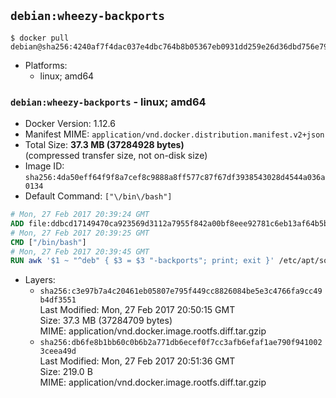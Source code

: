 ## `debian:wheezy-backports`

```console
$ docker pull debian@sha256:4240af7f4dac037e4dbc764b8b05367eb0931dd259e26d36dbd756e79a87caef
```

-	Platforms:
	-	linux; amd64

### `debian:wheezy-backports` - linux; amd64

-	Docker Version: 1.12.6
-	Manifest MIME: `application/vnd.docker.distribution.manifest.v2+json`
-	Total Size: **37.3 MB (37284928 bytes)**  
	(compressed transfer size, not on-disk size)
-	Image ID: `sha256:4da50eff64f9f8a7cef8c9888a8ff577c87f67df3938543028d4544a036a0134`
-	Default Command: `["\/bin\/bash"]`

```dockerfile
# Mon, 27 Feb 2017 20:39:24 GMT
ADD file:ddbcd17149470ca923569d3112a7955f842a00bf8eee92781c6eb13af64b5b82 in / 
# Mon, 27 Feb 2017 20:39:25 GMT
CMD ["/bin/bash"]
# Mon, 27 Feb 2017 20:39:45 GMT
RUN awk '$1 ~ "^deb" { $3 = $3 "-backports"; print; exit }' /etc/apt/sources.list > /etc/apt/sources.list.d/backports.list
```

-	Layers:
	-	`sha256:c3e97b7a4c20461eb05807e795f449cc8826084be5e3c4766fa9cc49b4df3551`  
		Last Modified: Mon, 27 Feb 2017 20:50:15 GMT  
		Size: 37.3 MB (37284709 bytes)  
		MIME: application/vnd.docker.image.rootfs.diff.tar.gzip
	-	`sha256:db6fe8b1bb60c0b6b2a771db6ecef0f7cc3afb6efaf1ae790f9410023ceea49d`  
		Last Modified: Mon, 27 Feb 2017 20:51:36 GMT  
		Size: 219.0 B  
		MIME: application/vnd.docker.image.rootfs.diff.tar.gzip

